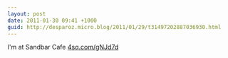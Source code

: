 ```yaml
---
layout: post
date: 2011-01-30 09:41 +1000
guid: http://desparoz.micro.blog/2011/01/29/t31497202887036930.html
---
```

I'm at Sandbar Cafe [4sq.com/gNJd7d](http://4sq.com/gNJd7d)
